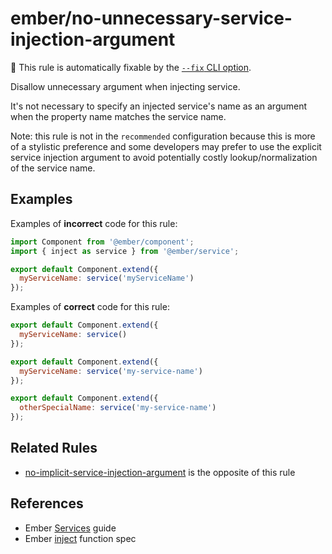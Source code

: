 # ember/no-unnecessary-service-injection-argument

🔧 This rule is automatically fixable by the [`--fix` CLI option](https://eslint.org/docs/latest/user-guide/command-line-interface#--fix).

<!-- end auto-generated rule header -->

Disallow unnecessary argument when injecting service.

It's not necessary to specify an injected service's name as an argument when the property name matches the service name.

Note: this rule is not in the `recommended` configuration because this is more of a stylistic preference and some developers may prefer to use the explicit service injection argument to avoid potentially costly lookup/normalization of the service name.

## Examples

Examples of **incorrect** code for this rule:

```js
import Component from '@ember/component';
import { inject as service } from '@ember/service';

export default Component.extend({
  myServiceName: service('myServiceName')
});
```

Examples of **correct** code for this rule:

```js
export default Component.extend({
  myServiceName: service()
});
```

```js
export default Component.extend({
  myServiceName: service('my-service-name')
});
```

```js
export default Component.extend({
  otherSpecialName: service('my-service-name')
});
```

## Related Rules

- [no-implicit-service-injection-argument](https://github.com/ember-cli/eslint-plugin-ember/blob/master/docs/rules/no-implicit-service-injection-argument.md) is the opposite of this rule

## References

- Ember [Services](https://guides.emberjs.com/release/applications/services/) guide
- Ember [inject](https://api.emberjs.com/ember/release/functions/@ember%2Fservice/inject) function spec
